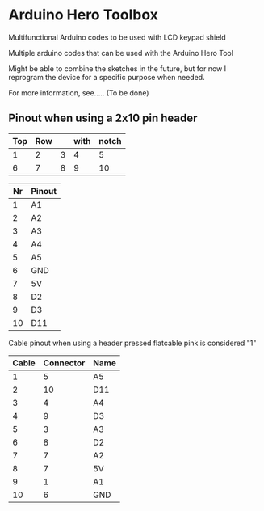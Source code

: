 # Arduino Hero Toolbox
Multifunctional Arduino codes to be used with LCD keypad shield

Multiple arduino codes that can be used with the Arduino Hero Tool

Might be able to combine the sketches in the future, but for now I reprogram the device for a specific purpose when needed.

For more information, see..... (To be done)

## Pinout when using a 2x10 pin header
| Top | Row |    | with | notch |
| --- | --- |--- | ---- | ----- |
| 1   | 2   |3   | 4    | 5     |
| 6   | 7   |8   | 9    | 10    |

| Nr | Pinout |
| ---| ---    |
|1   | A1     |
|2   | A2     |
|3   | A3     |
|4   | A4     |
|5   | A5     |
|6   | GND    |
|7   | 5V     |
|8   | D2     |
|9   | D3     |
|10  | D11    |

Cable pinout when using a header pressed flatcable
pink is considered "1"

|Cable   |Connector  |  Name|
| ---    | ---       |---   |
|1       |5          |  A5  |
|2       |10         |  D11 |
|3       |4          |  A4  |
|4       |9          |  D3  |
|5       |3          |  A3  |
|6       |8          |  D2  |
|7       |7          |  A2  |
|8       |7          |  5V  |
|9       |1          |  A1  |
|10      |6          |  GND |
